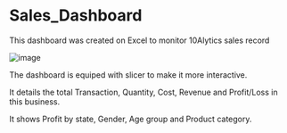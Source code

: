 # Sales_Dashboard

This dashboard was created on Excel to monitor 10Alytics sales record

![image]([https://encrypted-tbn0.gstatic.com/images?q=tbn:ANd9GcT2W_iK0VBUbphtuMKwmTv7T_hrtfXKuJP6NA&usqp=CAU](https://cdn.dribbble.com/users/1171108/screenshots/17556159/media/217d8103c9c85bff3288c9f73814d4a4.png))

The dashboard is equiped with slicer to make it more interactive. 

It details the total Transaction, Quantity, Cost, Revenue and Profit/Loss in this business.

It shows Profit by state, Gender, Age group and Product category. 
